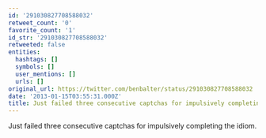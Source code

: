 ```yaml
---
id: '291030827708588032'
retweet_count: '0'
favorite_count: '1'
id_str: '291030827708588032'
retweeted: false
entities:
  hashtags: []
  symbols: []
  user_mentions: []
  urls: []
original_url: https://twitter.com/benbalter/status/291030827708588032
date: '2013-01-15T03:55:31.000Z'
title: Just failed three consecutive captchas for impulsively completing the idiom.
---
```


Just failed three consecutive captchas for impulsively completing the idiom.
